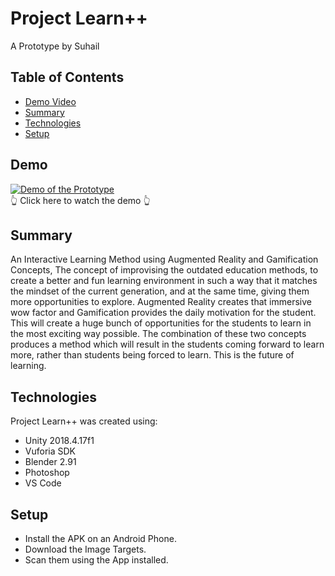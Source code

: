 # Project Learn++
A Prototype by Suhail


## Table of Contents
* [Demo Video](#demo)
* [Summary](#summary)
* [Technologies](#technologies)
* [Setup](#setup)


## Demo
[![Demo of the Prototype](https://img.youtube.com/vi/5PiiDw50RPw/0.jpg)](https://www.youtube.com/watch?v=5PiiDw50RPw)
<br>:point_up_2: Click here to watch the demo :point_up_2: 


## Summary
An Interactive Learning Method using Augmented Reality and Gamification Concepts, The concept of improvising the outdated education methods, to create a better and fun learning environment in such a way that it matches the mindset of the current generation, and at the same time, giving them more opportunities to explore.
Augmented Reality creates that immersive wow factor and Gamification provides the daily motivation for the student. This will create a huge bunch of opportunities for the students to learn in the most exciting way possible. The combination of these two concepts produces a method which will result in the students coming forward to learn more, rather than students being forced to learn. This is the future of learning.


## Technologies
Project Learn++ was created using:
* Unity 2018.4.17f1
* Vuforia SDK
* Blender 2.91
* Photoshop
* VS Code


## Setup
* Install the APK on an Android Phone.
* Download the Image Targets. 
* Scan them using the App installed.

